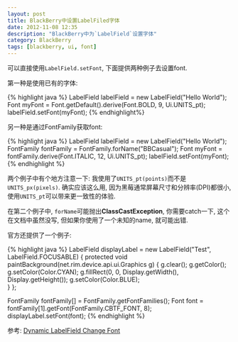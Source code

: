 ```yaml
---
layout: post
title: BlackBerry中设置LabelFiled字体
date: 2012-11-08 12:35
description: "BlackBerry中为`LabelField`设置字体"
category: BlackBerry
tags: [blackberry, ui, font]
---
```


可以直接使用`LabelField.setFont`, 下面提供两种例子去设置font.

第一种是使用已有的字体:

{% highlight java %}
LabelField labelField = new LabelField("Hello World");
Font myFont = Font.getDefault().derive(Font.BOLD, 9, Ui.UNITS_pt);
labelField.setFont(myFont);
{% endhighlight%}

另一种是通过FontFamily获取font:

{% highlight java %}
LabelField labelField = new LabelField("Hello World");
FontFamily fontFamily = FontFamily.forName("BBCasual");
Font myFont = fontFamily.derive(Font.ITALIC, 12, Ui.UNITS_pt);
labelField.setFont(myFont);
{% endhighlight %}

两个例子中有个地方注意一下: 我使用了`UNITS_pt(points)`而不是`UNITS_px(pixels)`. 确实应该这么用, 因为黑莓通常屏幕尺寸和分辨率(DPI)都很小, 使用`UNITS_pt`可以带来更一致性的体验.

在第二个例子中, `forName`可能抛出**ClassCastException**, 你需要catch一下, 这个在文档中虽然没写, 但如果你使用了一个未知的name, 就可能出错.

官方还提供了一个例子:

{% highlight java %}
LabelField displayLabel = new LabelField("Test", LabelField.FOCUSABLE) {
    protected void paintBackground(net.rim.device.api.ui.Graphics g) {
        g.clear();
        g.getColor();
        g.setColor(Color.CYAN);
        g.fillRect(0, 0, Display.getWidth(), Display.getHeight());
        g.setColor(Color.BLUE);               
    }
};  

FontFamily fontFamily[] = FontFamily.getFontFamilies();
Font font = fontFamily[1].getFont(FontFamily.CBTF_FONT, 8);
displayLabel.setFont(font);
{% endhighlight %}

参考: [Dynamic LabelField Change Font](http://supportforums.blackberry.com/rim/board/message?board.id=java_dev&thread.id=37988)

